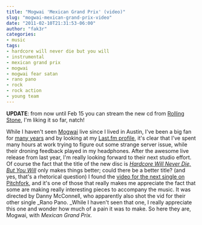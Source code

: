 ```yaml
---
title: "Mogwai 'Mexican Grand Prix' (video)"
slug: "mogwai-mexican-grand-prix-video"
date: "2011-02-10T21:31:53-06:00"
author: "fak3r"
categories:
- music
tags:
- hardcore will never die but you will
- instrumental
- mexican grand prix
- mogwai
- mogwai fear satan
- rano pano
- rock
- rock action
- young team
---
```


**UPDATE**: from now until Feb 15 you can stream the new cd from [Rolling Stone](http://www.rollingstone.com/music/albumreviews/hardcore-will-never-die-but-you-will-20110208), I'm liking it so far, natch!  
  
While I haven't seen [Mogwai](http://www.mogwai.co.uk/) live since I lived in Austin, I've been a big fan for [many years](http://fak3r.com/?s=mogwai) and by looking at my [Last.fm profile](http://www.last.fm/user/fak3r/library/music/Mogwai), it's clear that I've spent many hours at work trying to figure out some strange server issue, while their droning feedback played in my headphones. After the awesome live release from last year, I'm really looking forward to their next studio effort. Of course the fact that the title of the new disc is [_Hardcore Will Never Die, But You Will_](http://pitchfork.com/news/40522-mogwai-announce-new-album/) only makes things better; could there be a better title? (and yes, that's a rhetorical question) I found the [video for the next single on Pitchfork](http://pitchfork.com/news/41539-video-mogwai-mexican-grand-prix/), and it's one of those that really makes me appreciate the fact that some are making really interesting pieces to accompany the music. It was directed by Danny McConnell, who apparently also shot the vid for their other single _Rano Pano. _While I haven't seen that one, I really appreciate this one and wonder how much of a pain it was to make. So here they are, Mogwai, with _Mexican Grand Prix._  
  


